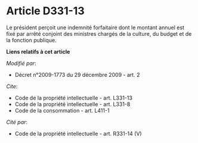 # Article D331-13

Le président perçoit une indemnité forfaitaire dont le montant annuel est fixé par arrêté conjoint des ministres chargés de
la culture, du budget et de la fonction publique.

**Liens relatifs à cet article**

_Modifié par_:

  - Décret n°2009-1773 du 29 décembre 2009 - art. 2

_Cite_:

  - Code de la propriété intellectuelle - art. L331-13
  - Code de la propriété intellectuelle - art. L331-8
  - Code de la consommation - art. L411-1

_Cité par_:

  - Code de la propriété intellectuelle - art. R331-14 (V)
